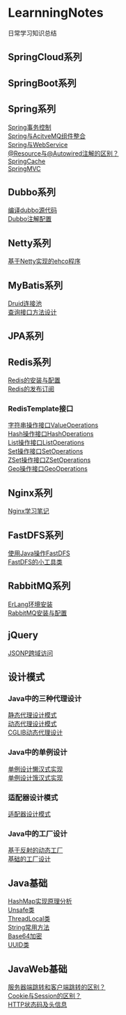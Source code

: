# LearnningNotes
日常学习知识总结

## SpringCloud系列




## SpringBoot系列


## Spring系列
[Spring事务控制](https://github.com/OriginNull/LearningNotes/blob/master/Spring/Spring%E4%BA%8B%E5%8A%A1%E6%8E%A7%E5%88%B6.md)<br/>
[Spring与AcitveMQ组件整合](https://github.com/OriginNull/LearningNotes/blob/master/Spring/Spring%E4%B8%8EJMS%E6%B6%88%E6%81%AF%E7%BB%84%E4%BB%B6.md) <br/>
[Spring与WebService](https://github.com/OriginNull/LearningNotes/blob/master/Spring/Spring%E4%B8%8EWebService.md) <br/>
[@Resource与@Autowired注解的区别？](https://gitee.com/live_fit/codes/hclk3ejdzxpqswgoi9abn17)<br/>
[SpringCache](https://github.com/OriginNull/LearningNotes/blob/master/Spring/SpringCache.md)  <br/>
[SpringMVC](https://github.com/OriginNull/LearningNotes/blob/master/Spring/SpringMVC.md)<br/>

## Dubbo系列
[编译dubbo源代码](https://github.com/OriginNull/LearningNotes/blob/master/Dubbo/%E7%BC%96%E8%AF%91Dubbo%E6%BA%90%E4%BB%A3%E7%A0%81.md)<br/>
[Dubbo注解配置](https://github.com/OriginNull/LearningNotes/blob/master/Dubbo/Dubbo%E6%B3%A8%E8%A7%A3%E9%85%8D%E7%BD%AE.md)<br/>



## Netty系列
[基于Netty实现的ehco程序](https://github.com/OriginNull/LearningNotes/blob/master/Netty/Netty%E5%AE%9E%E7%8E%B0%E7%9A%84Echo%E7%A8%8B%E5%BA%8F.md)<br/>

## MyBatis系列
[Druid连接池](https://github.com/OriginNull/LearningNotes/blob/master/MyBatis/Druid%E8%BF%9E%E6%8E%A5%E6%B1%A0.md) <br/>
[查询接口方法设计](https://github.com/OriginNull/LearningNotes/blob/master/MyBatis/%E6%9F%A5%E8%AF%A2%E6%8E%A5%E5%8F%A3%E6%96%B9%E6%B3%95%E8%AE%BE%E8%AE%A1.md)<br/>



## JPA系列


## Redis系列
[Redis的安装与配置](https://github.com/OriginNull/LearningNotes/blob/master/Redis/Redis%E7%9A%84%E5%AE%89%E8%A3%85%E4%B8%8E%E9%85%8D%E7%BD%AE.md)<br/>
[Redis的发布订阅](https://github.com/OriginNull/LearningNotes/blob/master/Redis/Redis%E7%9A%84%E5%8F%91%E5%B8%83%E8%AE%A2%E9%98%85.md)<br/>
### RedisTemplate接口
[字符串操作接口ValueOperations](https://github.com/OriginNull/LearningNotes/blob/master/RedisTemplate/%E5%AD%97%E7%AC%A6%E4%B8%B2%E6%93%8D%E4%BD%9C%E6%8E%A5%E5%8F%A3ValueOperations.md)<br/>
[Hash操作接口HashOperations](https://github.com/OriginNull/LearningNotes/blob/master/RedisTemplate/Hash%E6%93%8D%E4%BD%9C%E6%8E%A5%E5%8F%A3HashOperations.md)<br/>
[List操作接口ListOperations](https://github.com/OriginNull/LearningNotes/blob/master/RedisTemplate/List%E6%93%8D%E4%BD%9C%E6%8E%A5%E5%8F%A3ListOperations.md) <br/>
[Set操作接口SetOperations](https://github.com/OriginNull/LearningNotes/blob/master/RedisTemplate/Set%E6%93%8D%E4%BD%9C%E6%8E%A5%E5%8F%A3SetOperations.md)<br/>
[ZSet操作接口ZSetOperations](https://github.com/OriginNull/LearningNotes/blob/master/RedisTemplate/ZSet%E6%93%8D%E4%BD%9C%E6%8E%A5%E5%8F%A3ZSetOperations.md)<br/>
[Geo操作接口GeoOperations](https://github.com/OriginNull/LearningNotes/blob/master/RedisTemplate/Geo%E6%93%8D%E4%BD%9C%E6%8E%A5%E5%8F%A3GeoOperations.md)<br/>

## Nginx系列
[Nginx学习笔记](https://github.com/OriginNull/LearningNotes/blob/master/Nginx/Nginx%E5%AD%A6%E4%B9%A0%E7%AC%94%E8%AE%B0.md) <br/>

## FastDFS系列
[使用Java操作FastDFS](https://github.com/OriginNull/LearningNotes/blob/master/FastDFS/%E4%BD%BF%E7%94%A8Java%E6%93%8D%E4%BD%9CFastDFS.md)<br/>
[FastDFS的小工具类](https://github.com/OriginNull/LearningNotes/blob/master/FastDFS/FastDFS%E7%9A%84%E5%B0%8F%E5%B7%A5%E5%85%B7%E7%B1%BB.md)<br/>

## RabbitMQ系列
[ErLang环境安装](https://github.com/OriginNull/LearningNotes/blob/master/RabbitMQ/ErLang%E7%8E%AF%E5%A2%83%E5%AE%89%E8%A3%85.md)<br/>
[RabbitMQ安装与配置](https://github.com/OriginNull/LearningNotes/blob/master/RabbitMQ/%E5%AE%89%E8%A3%85%E5%B9%B6%E9%85%8D%E7%BD%AERabbitMQ.md)

## jQuery
[JSONP跨域访问](https://gitee.com/live_fit/codes/69fz4s085xgaed7jocbqu95) <br/>


## 设计模式
### Java中的三种代理设计
[静态代理设计模式](https://gitee.com/live_fit/codes/3ntea51cb2o74v89qkjfd27)  <br/>
[动态代理设计模式](https://gitee.com/live_fit/codes/54mhjo32zfu7ybdckgprq56) <br/>
[CGLIB动态代理设计](https://gitee.com/live_fit/codes/2w83zoeq9f45kyp7utb6s13) 

### Java中的单例设计
[单例设计懒汉式实现](https://gitee.com/live_fit/codes/xaspmhbg13k5jodwnlze021) <br/>
[单例设计饿汉式实现](https://gitee.com/live_fit/codes/dtj7am0ursyqfv5wpkbc387) <br/>

### 适配器设计模式
[适配器设计模式](https://gitee.com/live_fit/codes/floysdiw83k0bg1azhmru42) <br/>

### Java中的工厂设计
[基于反射的动态工厂](https://gitee.com/live_fit/codes/oq9rgexc26vn5dhzy7jaf32)<br/>
[基础的工厂设计](https://gitee.com/live_fit/codes/nvd25xj7rg6iohftwskbl40)




## Java基础
[HashMap实现原理分析](https://gitee.com/live_fit/codes/kst4och2a0n3b7vx9i18r32) <br/>
[Unsafe类](https://gitee.com/live_fit/codes/p8x7s13e0y2mdulizjcbr33) <br/>
[ThreadLocal类](https://gitee.com/live_fit/codes/yxrtldj8z39ngoipa21bm11) <br/>
[String常用方法](https://github.com/OriginNull/LearningNotes/blob/master/Java%E5%9F%BA%E7%A1%80/String.pdf) <br/>
[Base64加密](https://gitee.com/live_fit/codes/hkpuywmlv7x0rged19z3s91) <br/>
[UUID类](https://gitee.com/live_fit/codes/4w05g12dypiazhmukc98r51)<br/>

## JavaWeb基础
[服务器端跳转和客户端跳转的区别？](https://gitee.com/live_fit/codes/tkcqu120r4e97538w6oxd73)<br/>
[Cookie与Session的区别？](https://gitee.com/live_fit/codes/zlyq61cnh74m23dpkwgas22)<br/>
[HTTP状态码及头信息](https://gitee.com/live_fit/codes/i584a0v9er6jztfh2l7bc99)<br/>

